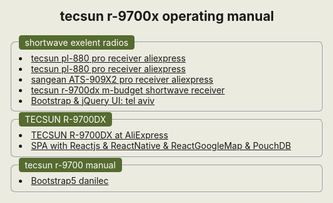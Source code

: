 <html style="background-color:#ebebe0;">
<body style="background-color:#ebebe0;">
  <h2 style="text-align:center;">tecsun r-9700x operating manual</h2>
  <fieldset style="border-radius:0.5em;">
    <legend style="background-color: darkolivegreen;color: white;padding: 3px 10px 3px 10px;border-radius:0.3em;"
            >shortwave exelent radios</legend>
    <li><a href="https://www.aliexpress.com/item/32904491419.html?spm=a2g0o.detail.1000014.3.7dc264e9INRkrO&gps-id=pcDetailBottomMoreOtherSeller&scm=1007.40000.267768.0&scm_id=1007.40000.267768.0&scm-url=1007.40000.267768.0&pvid=cbc32425-fbf2-4d82-9a1d-ea5623d3d72f&_t=gps-id:pcDetailBottomMoreOtherSeller,scm-url:1007.40000.267768.0,pvid:cbc32425-fbf2-4d82-9a1d-ea5623d3d72f,tpp_buckets:668%232846%238115%23823&pdp_ext_f=%7B%22sku_id%22%3A%2265833801169%22%2C%22sceneId%22%3A%2230050%22%7D&pdp_npi=2%40dis%21USD%21%21199.5%21%21%21%21%21%4021032fa316572933864007147ea029%2165833801169%21rec">tecsun pl-880  pro receiver aliexpress</a></li>
    <li><a href="https://www.aliexpress.com/item/1005002488981122.html?spm=a2g0o.productlist.0.0.63d023353WYhlk&ad_pvid=202207080832452501833254117640002599576_3&s=phttps://www.aliexpress.com/item/1005002254051864.html?spm=a2g0o.detail.1000014.9.65a35aa8xIWQXJ&gps-id=pcDetailBottomMoreOtherSeller&scm=1007.40000.267768.0&scm_id=1007.40000.267768.0&scm-url=1007.40000.267768.0&pvid=3c406169-46b2-42b0-875e-3f4ed4f96480&_t=gps-id:pcDetailBottomMoreOtherSeller,scm-url:1007.40000.267768.0,pvid:3c406169-46b2-42b0-875e-3f4ed4f96480,tpp_buckets:668%232846%238115%23823&pdp_ext_f=%7B%22sku_id%22%3A%2212000019663648420%22%2C%22sceneId%22%3A%2230050%22%7D&pdp_npi=2%40dis%21USD%21%21182.0%21%21%21%21%21%402101d1b316572942022111149e43e1%2112000019663648420%21rec">tecsun pl-880  pro receiver aliexpress</a></li>
    <li><a href="https://www.aliexpress.com/item/1005002488981122.html?spm=a2g0o.productlist.0.0.63d023353WYhlk&ad_pvid=202207080832452501833254117640002599576_3&s=p">sangean ATS-909X2  pro receiver aliexpress</a></li>
    <li><a href="https://www.aliexpress.com/item/32823151713.html?spm=a2g0o.productlist.0.0.3da872a6DByXJq&algo_pvid=5b7b090f-e117-41fe-97b0-81a9c78599ac&algo_exp_id=5b7b090f-e117-41fe-97b0-81a9c78599ac-24&pdp_ext_f=%7B%22sku_id%22%3A%2265032432624%22%7D&pdp_npi=2%40dis%21ILS%21%21217.11%21%21%21%21%21%402100bdf016572163077425774ef6e4%2165032432624%21sea">tecsun r-9700dx m-budget shortwave receiver</a></li>
    <li><a href="public/telaviv/qzbs.html">Bootstrap & jQuery UI: tel aviv</a></li>
    
  </fieldset>
  <fieldset style="border-radius:0.5em;">
   <legend style="background-color: darkolivegreen;color: white;padding: 3px 10px 3px 10px;border-radius:0.3em;"
            >TECSUN R-9700DX</legend>
    <li><a href="https://www.aliexpress.com/item/32823151713.html?spm=a2g0o.productlist.0.0.3da872a6DByXJq&algo_pvid=5b7b090f-e117-41fe-97b0-81a9c78599ac&algo_exp_id=5b7b090f-e117-41fe-97b0-81a9c78599ac-24&pdp_ext_f=%7B%22sku_id%22%3A%2265032432624%22%7D&pdp_npi=2%40dis%21ILS%21%21217.11%21%21%21%21%21%402100bdf016572163077425774ef6e4%2165032432624%21sea">TECSUN R-9700DX at AliExpress</a></li>
    <li><a href="https://perlov3301.github.io/reactlocations/"> SPA with Reactjs & ReactNative & ReactGoogleMap & PouchDB</a></li>
      </fieldset>

   <fieldset style="border-radius:0.5em;">
     <legend style="background-color: darkolivegreen;color: white;padding: 3px 10px 3px 10px;border-radius:0.3em;"
              >tecsun r-9700 manual</legend>
      <li><a href="https://tecsun9700.github.io/danilec/"> Bootstrap5 danilec</a></li>
    
   </fieldset>
</body>
</html>
